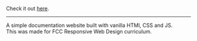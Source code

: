 Check it out [here](https://codepen.io/irohan99/full/jOrjwbz).
***
A simple documentation website built with vanilla HTMl, CSS and JS.  
This was made for FCC Responsive Web Design curriculum.